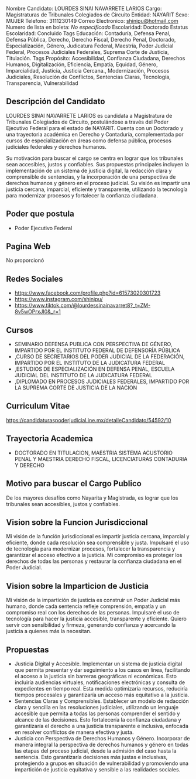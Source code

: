 Nombre Candidato: LOURDES SINAI NAVARRETE LARIOS
Cargo: Magistraturas de Tribunales Colegiados de Circuito
Entidad: NAYARIT
Sexo: MUJER
Telefono: 3111230149
Correo Electronico: shinipu@hotmail.com
Numero de lista en boleta: *No especificado*
Escolaridad: Doctorado
Estatus Escolaridad: Concluido
Tags Educación: Contaduría, Defensa Penal, Defensa Pública, Derecho, Derecho Fiscal, Derecho Penal, Doctorado, Especialización, Género, Judicatura Federal, Maestría, Poder Judicial Federal, Procesos Judiciales Federales, Suprema Corte de Justicia, Titulación.
Tags Propósito: Accesibilidad, Confianza Ciudadana, Derechos Humanos, Digitalización, Eficiencia, Empatía, Equidad, Género, Imparcialidad, Justicia, Justicia Cercana., Modernización, Procesos Judiciales, Resolución de Conflictos, Sentencias Claras, Tecnología, Transparencia, Vulnerabilidad


## Descripción del Candidato 

LOURDES SINAI NAVARRETE LARIOS es candidata a Magistratura de Tribunales Colegiados de Circuito, postulándose a través del Poder Ejecutivo Federal para el estado de NAYARIT. Cuenta con un Doctorado y una trayectoria académica en Derecho y Contaduría, complementada por cursos de especialización en áreas como defensa pública, procesos judiciales federales y derechos humanos.

Su motivación para buscar el cargo se centra en lograr que los tribunales sean accesibles, justos y confiables. Sus propuestas principales incluyen la implementación de un sistema de justicia digital, la redacción clara y comprensible de sentencias, y la incorporación de una perspectiva de derechos humanos y género en el proceso judicial. Su visión es impartir una justicia cercana, imparcial, eficiente y transparente, utilizando la tecnología para modernizar procesos y fortalecer la confianza ciudadana.


## Poder que postula

- Poder Ejecutivo Federal


## Pagina Web

No proporcionó


## Redes Sociales

- https://www.facebook.com/profile.php?id=61573020301723
- https://www.instagram.com/shinipu/
- https://www.tiktok.com/@lourdessinainavarret8?_t=ZM-8v5wOPrxJl0&_r=1


## Cursos

- SEMINARIO DEFENSA PUBLICA CON PERSPECTIVA DE GÉNERO, IMPARTIDO POR EL INSTITUTO FEDERAL DE DEFENSORÍA PÚBLICA
- ,CURSO DE SECRETARIOS DEL PODER JUDICIAL DE LA FEDERACIÓN, IMPARTIDO POR EL INSTITUTO DE LA JUDICATURA FEDERAL
- ,ESTUDIOS DE ESPECIALIZACIÓN EN DEFENSA PENAL, ESCUELA JUDICIAL DEL INSTITUTO DE LA JUDICATURA FEDERAL
- ,DIPLOMADO EN PROCESOS JUDICIALES FEDERALES, IMPARTIDO POR LA SUPREMA CORTE DE JUSTICIA DE LA NACION


## Curriculum Vitae

https://candidaturaspoderjudicial.ine.mx/detalleCandidato/54592/10


## Trayectoria Academica

- DOCTORADO EN TITULACION, MAESTRIA SISTEMA ACUSTORIO PENAL Y MAESTRIA DERECHO FISCAL, LICENCIATURAS CONTADURIA Y DERECHO


## Motivo para buscar el Cargo Publico

De los mayores desafíos como Nayarita y Magistrada, es lograr que los tribunales sean accesibles, justos y confiables.


## Vision sobre la Funcion Jurisdiccional

Mi visión de la función jurisdiccional es impartir justicia cercana, imparcial y eficiente, donde cada resolución sea comprensible y justa. Impulsaré el uso de tecnología para modernizar procesos, fortalecer la transparencia y garantizar el acceso efectivo a la justicia. Mi compromiso es proteger los derechos de todas las personas y restaurar la confianza ciudadana en el Poder Judicial.


## Vision sobre la Imparticion de Justicia

Mi visión de la impartición de justicia es construir un Poder Judicial más humano, donde cada sentencia refleje comprensión, empatía y un compromiso real con los derechos de las personas. Impulsaré el uso de tecnología para hacer la justicia accesible, transparente y eficiente. Quiero servir con sensibilidad y firmeza, generando confianza y acercando la justicia a quienes más la necesitan.


## Propuestas

- Justicia Digital y Accesible. Implementar un sistema de justicia digital que permita presentar y dar seguimiento a los casos en línea, facilitando el acceso a la justicia sin barreras geográficas ni económicas. Esto incluiría audiencias virtuales, notificaciones electrónicas y consulta de expedientes en tiempo real. Esta medida optimizaría recursos, reduciría tiempos procesales y garantizaría un acceso más equitativo a la justicia.
- Sentencias Claras y Comprensibles. Establecer un modelo de redacción clara y sencilla en las resoluciones judiciales, utilizando un lenguaje accesible que permita a todas las personas comprender el sentido y alcance de las decisiones. Esto fortalecería la confianza ciudadana y garantizaría el derecho a una justicia transparente e inclusiva, enfocada en resolver conflictos de manera efectiva y justa.
- Justicia con Perspectiva de Derechos Humanos y Género. Incorporar de manera integral la perspectiva de derechos humanos y género en todas las etapas del proceso judicial, desde la admisión del caso hasta la sentencia. Esto garantizaría decisiones más justas e inclusivas, protegiendo a grupos en situación de vulnerabilidad y promoviendo una impartición de justicia equitativa y sensible a las realidades sociales.

